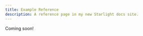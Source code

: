 ```yaml
---
title: Example Reference
description: A reference page in my new Starlight docs site.
---
```


Coming soon!
